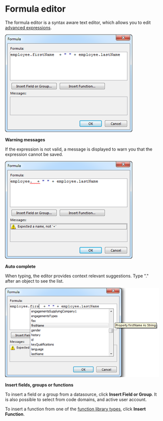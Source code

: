 # Formula editor

The formula editor is a syntax aware text editor, which allows you to edit [advanced expressions](../advanced-expressions.md).

![formula_editor.png](media/formula_editor.png "Formula editor")

**Warning messages**

If the expression is not valid, a message is displayed to warn you that the expression cannot be saved.

![formula_editor_warning.png](media/formula_editor_warning.png "Warning message")

**Auto complete**

When typing, the editor provides context relevant suggestions. Type "." after an object to see the list.

![formula_editor_auto_complete.png](media/formula_editor_auto_complete.png "Auto complete")

**Insert fields, groups or functions**

To insert a field or a group from a datasource, click **Insert Field or Group**. It is also possible to select from code domains, and active user account.

To insert a function from one of the [function library types](function-library-types.md), click **Insert Function**.